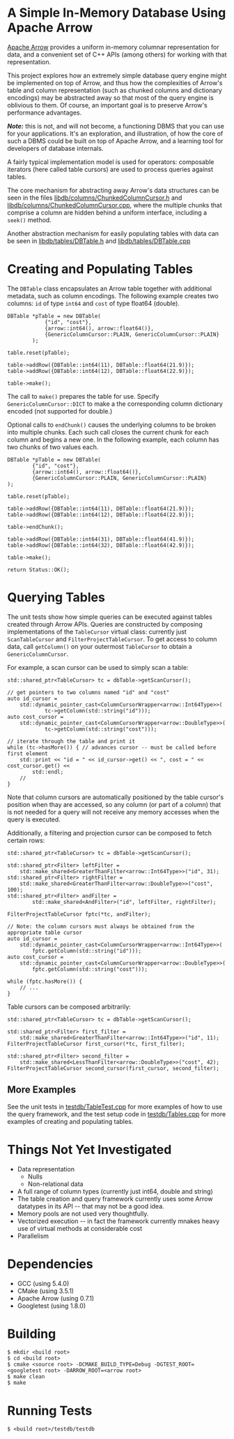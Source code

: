 
# A Simple In-Memory Database Using Apache Arrow

[Apache Arrow](https://arrow.apache.org/) provides a uniform in-memory columnar representation for data, and
a convenient set of C++ APIs (among others) for working with that representation.

This project explores how an extremely simple database query engine might be implemented on top of Arrow,
and thus how the complexities of Arrow's table and column representation (such as chunked columns
and dictionary encodings) may be
abstracted away so that most of the query engine is oblivious to them. Of course, an important goal is to
preserve Arrow's performance advantages.

**_Note:_** this is not, and will not become, a functioning DBMS that you can use for your applications. It's an
exploration, and illustration, of how the core of such a DBMS could be built on top of Apache Arrow,
and a learning tool for developers of database internals.

A fairly typical implementation model is used for operators: composable iterators
(here called table cursors) are used to process queries against tables.

The core mechanism for abstracting away Arrow's data structures can be seen in the files
[libdb/columns/ChunkedColumnCursor.h](libdb/columns/ChunkedColumnCursor.h)
and
[libdb/columns/ChunkedColumnCursor.cpp](libdb/columns/ChunkedColumnCursor.cpp),
where the multiple chunks that comprise a column are hidden behind a uniform interface, including a `seek()` method.

Another abstraction mechanism for easily populating tables with data can be seen in
[libdb/tables/DBTable.h](libdb/tables/DBTable.h)
and [libdb/tables/DBTable.cpp](libdb/tables/DBTable.cpp)

# Creating and Populating Tables

The `DBTable` class encapsulates an Arrow table together with additional metadata, such as column encodings.
The following example creates two columns: `id` of type `int64` and `cost` of type float64 (double).

    DBTable *pTable = new DBTable(
                {"id", "cost"},
                {arrow::int64(), arrow::float64()},
                {GenericColumnCursor::PLAIN, GenericColumnCursor::PLAIN}
            );

    table.reset(pTable);

    table->addRow({DBTable::int64(11), DBTable::float64(21.9)});
    table->addRow({DBTable::int64(12), DBTable::float64(22.9)});

    table->make();

The call to `make()` prepares the table for use.
Specify `GenericColumnCursor::DICT` to make a the corresponding column dictionary encoded (not supported for double.)

Optional calls to `endChunk()` causes the underlying columns to be broken into multiple chunks. Each such call closes
the current chunk for each column and begins a new one. In the following example, each column has two chunks of
two values each.

    DBTable *pTable = new DBTable(
            {"id", "cost"},
            {arrow::int64(), arrow::float64()},
            {GenericColumnCursor::PLAIN, GenericColumnCursor::PLAIN}
    );

    table.reset(pTable);

    table->addRow({DBTable::int64(11), DBTable::float64(21.9)});
    table->addRow({DBTable::int64(12), DBTable::float64(22.9)});

    table->endChunk();

    table->addRow({DBTable::int64(31), DBTable::float64(41.9)});
    table->addRow({DBTable::int64(32), DBTable::float64(42.9)});

    table->make();

    return Status::OK();


# Querying Tables

The unit tests show how simple queries can be executed against tables created through Arrow APIs.
Queries are constructed by composing implementations of the `TableCursor` virtual class: currently just
`ScanTableCursor` and `FilterProjectTableCursor`. To get access to column data, call `getColumn()` on your
outermost `TableCursor` to obtain a `GenericColumnCursor`.

For example, a scan cursor can be used to simply scan a table:

    std::shared_ptr<TableCursor> tc = dbTable->getScanCursor();

    // get pointers to two columns named "id" and "cost"
    auto id_cursor =
        std::dynamic_pointer_cast<ColumnCursorWrapper<arrow::Int64Type>>(
                tc->getColumn(std::string("id")));
    auto cost_cursor =
        std::dynamic_pointer_cast<ColumnCursorWrapper<arrow::DoubleType>>(
                tc->getColumn(std::string("cost")));

    // iterate through the table and print it
    while (tc->hasMore()) { // advances cursor -- must be called before first element
        std::print << "id = " << id_cursor->get() << ", cost = " << cost_cursor.get() <<
            std::endl;
        //
    }

Note that column cursors are automatically positioned by the table cursor's position when thay are accessed,
so any column (or part of a column) that is not needed for a query will not receive any memory accesses
when the query is executed.

Additionally, a filtering and projection cursor can be composed to fetch certain rows:

    std::shared_ptr<TableCursor> tc = dbTable->getScanCursor();

    std::shared_ptr<Filter> leftFilter =
        std::make_shared<GreaterThanFilter<arrow::Int64Type>>("id", 31);
    std::shared_ptr<Filter> rightFilter =
        std::make_shared<GreaterThanFilter<arrow::DoubleType>>("cost", 100);
    std::shared_ptr<Filter> andFilter =
            std::make_shared<AndFilter>("id", leftFilter, rightFilter);

    FilterProjectTableCursor fptc(*tc, andFilter);

    // Note: the column cursors must always be obtained from the appropriate table cursor
    auto id_cursor =
        std::dynamic_pointer_cast<ColumnCursorWrapper<arrow::Int64Type>>(
            fptc.getColumn(std::string("id")));
    auto cost_cursor =
        std::dynamic_pointer_cast<ColumnCursorWrapper<arrow::DoubleType>>(
            fptc.getColumn(std::string("cost")));

    while (fptc.hasMore()) {
        // ...
    }

Table cursors can be composed arbitrarily:

    std::shared_ptr<TableCursor> tc = dbTable->getScanCursor();

    std::shared_ptr<Filter> first_filter =
        std::make_shared<GreaterThanFilter<arrow::Int64Type>>("id", 11);
    FilterProjectTableCursor first_cursor(*tc, first_filter);

    std::shared_ptr<Filter> second_filter =
        std::make_shared<LessThanFilter<arrow::DoubleType>>("cost", 42);
    FilterProjectTableCursor second_cursor(first_cursor, second_filter);

## More Examples

See the unit tests in [testdb/TableTest.cpp](testdb/TableTest.cpp) for more examples of how to use the query
framework, and the test setup code in [testdb/Tables.cpp](testdb/Tables.cpp) for more examples of creating and
populating tables.

# Things Not Yet Investigated

* Data representation
  * Nulls
  * Non-relational data
* A full range of column types (currently just int64, double and string)
* The table creation and query framework currently uses some Arrow datatypes in its API -- that may not be a good idea.
* Memory pools are not used very thoughtfully.
* Vectorized execution -- in fact the framework currently mnakes heavy use of virtual methods at considerable cost
* Parallelism

# Dependencies

* GCC (using 5.4.0)
* CMake (using 3.5.1)
* Apache Arrow (using 0.7.1)
* Googletest (using 1.8.0)

# Building

    $ mkdir <build root>
    $ cd <build root>
    $ cmake <source root> -DCMAKE_BUILD_TYPE=Debug -DGTEST_ROOT=<googletest root> -DARROW_ROOT=<arrow root>
    $ make clean
    $ make

# Running Tests

    $ <build root>/testdb/testdb


